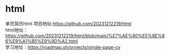 # html
单页简历html
项目地址:https://github.com/20231212219/html<br>
html地址：https://github.com/20231212219/html/blob/main/%E7%AE%80%E5%8E%86%E9%A1%B5%E9%9D%A2.html<br>
学习地址：https://roadmap.sh/projects/single-page-cv 
